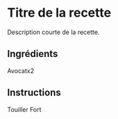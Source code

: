 # Titre de la recette

Description courte de la recette.

## Ingrédients

Avocatx2

## Instructions

Touiller Fort